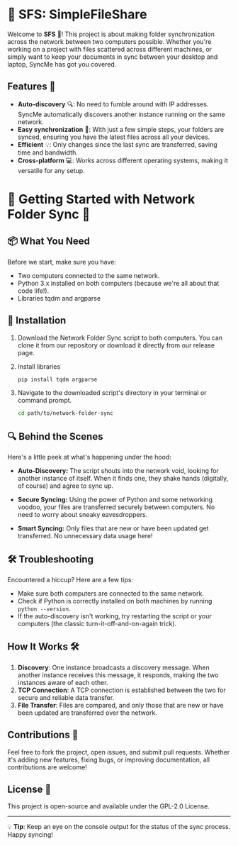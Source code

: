 # 🔄 SFS: SimpleFileShare

Welcome to **SFS** 🚀! This project is about making folder synchronization across the network between two computers possible. Whether you're working on a project with files scattered across different machines, or simply want to keep your documents in sync between your desktop and laptop, SyncMe has got you covered.

## Features 🌟

- **Auto-discovery** 🔍: No need to fumble around with IP addresses. SyncMe automatically discovers another instance running on the same network.
- **Easy synchronization** 🔄: With just a few simple steps, your folders are synced, ensuring you have the latest files across all your devices.
- **Efficient** 💡: Only changes since the last sync are transferred, saving time and bandwidth.
- **Cross-platform** 💻: Works across different operating systems, making it versatile for any setup.

# 🚀 Getting Started with Network Folder Sync 🚀

## 📦 What You Need

Before we start, make sure you have:

- Two computers connected to the same network.
- Python 3.x installed on both computers (because we're all about that code life!).
- Libraries tqdm and argparse


## 💾 Installation

1. Download the Network Folder Sync script to both computers. You can clone it from our repository or download it directly from our release page.
2. Install libraries
   ```bash
   pip install tqdm argparse
   ```
4. Navigate to the downloaded script's directory in your terminal or command prompt.

   ```bash
   cd path/to/network-folder-sync
   ```

## 🔍 Behind the Scenes

Here's a little peek at what's happening under the hood:

- **Auto-Discovery:** The script shouts into the network void, looking for another instance of itself. When it finds one, they shake hands (digitally, of course) and agree to sync up.

- **Secure Syncing:** Using the power of Python and some networking voodoo, your files are transferred securely between computers. No need to worry about sneaky eavesdroppers.

- **Smart Syncing:** Only files that are new or have been updated get transferred. No unnecessary data usage here!

## 🛠 Troubleshooting

Encountered a hiccup? Here are a few tips:

- Make sure both computers are connected to the same network.
- Check if Python is correctly installed on both machines by running `python --version`.
- If the auto-discovery isn't working, try restarting the script or your computers (the classic turn-it-off-and-on-again trick).
## How It Works 🛠

1. **Discovery**: One instance broadcasts a discovery message. When another instance receives this message, it responds, making the two instances aware of each other.
2. **TCP Connection**: A TCP connection is established between the two for secure and reliable data transfer.
3. **File Transfer**: Files are compared, and only those that are new or have been updated are transferred over the network.

## Contributions 🤝

Feel free to fork the project, open issues, and submit pull requests. Whether it's adding new features, fixing bugs, or improving documentation, all contributions are welcome!

## License 📄

This project is open-source and available under the GPL-2.0 License.

---

💡 **Tip**: Keep an eye on the console output for the status of the sync process. Happy syncing!
